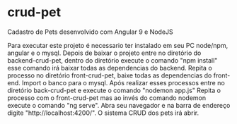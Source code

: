 # crud-pet
Cadastro de Pets desenvolvido com Angular 9 e NodeJS

Para executar este projeto é necessario ter instalado em seu PC node/npm, angular e o mysql.
Depois de baixar o projeto entre no diretório do backend-crud-pet, dentro do diretório execute o comando "npm install" esse comando
irá baixar todas as dependencias do backend.
Repita o processo no diretório front-crud-pet, baixe todas as dependencias do front-end.
Import o banco para o mysql.
Após realizar esses processos entre no diretório back-crud-pet e execute o comando "nodemon app.js"
Repita o processo com o front-crud-pet mas ao invés do comando nodemon execute o comando "ng serve".
Abra seu navegador e na barra de endereço digite "http://localhost:4200/".
O sistema CRUD dos pets irá abrir.
